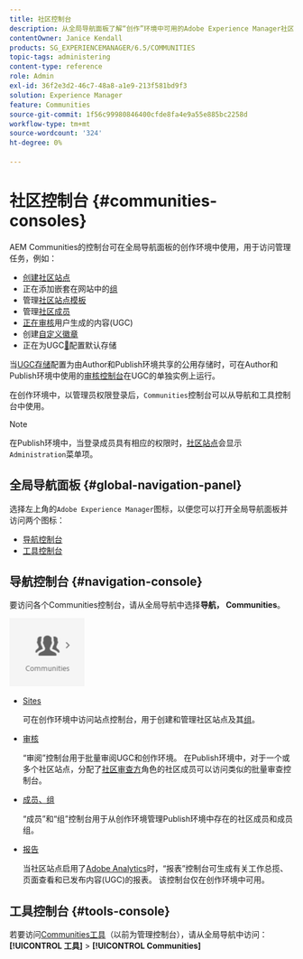 ```yaml
---
title: 社区控制台
description: 从全局导航面板了解“创作”环境中可用的Adobe Experience Manager社区控制台。
contentOwner: Janice Kendall
products: SG_EXPERIENCEMANAGER/6.5/COMMUNITIES
topic-tags: administering
content-type: reference
role: Admin
exl-id: 36f2e3d2-46c7-48a8-a1e9-213f581bd9f3
solution: Experience Manager
feature: Communities
source-git-commit: 1f56c99980846400cfde8fa4e9a55e885bc2258d
workflow-type: tm+mt
source-wordcount: '324'
ht-degree: 0%

---
```


# 社区控制台 {#communities-consoles}

AEM Communities的控制台可在全局导航面板的创作环境中使用，用于访问管理任务，例如：

* [创建社区站点](sites-console.md)
* 正在添加嵌套在网站中的[组](groups.md)
* 管理[社区站点模板](sites.md)
* 管理[社区成员](members.md)
* [正在审核](moderate-ugc.md)用户生成的内容(UGC)
* 创建[自定义徽章](badges.md)
* 正在为UGC[&#128279;](srp-config.md)配置默认存储

当[UGC存储](working-with-srp.md)配置为由Author和Publish环境共享的公用存储时，可在Author和Publish环境中使用的[审核控制台](moderation.md)在UGC的单独实例上运行。

在创作环境中，以管理员权限登录后，`Communities`控制台可以从导航和工具控制台中使用。

>[!NOTE]
>
>在Publish环境中，当登录成员具有相应的权限时，[社区站点](sites-console.md)会显示`Administration`菜单项。

## 全局导航面板 {#global-navigation-panel}

选择左上角的`Adobe Experience Manager`图标，以便您可以打开全局导航面板并访问两个图标：

* [导航控制台](#navigation-console)
* [工具控制台](tools.md)

## 导航控制台 {#navigation-console}

要访问各个Communities控制台，请从全局导航中选择&#x200B;**导航， Communities**。

![社区](assets/communities.png)

* [Sites](sites-console.md)

  可在创作环境中访问站点控制台，用于创建和管理社区站点及其[组](groups.md)。

* [审核](moderation.md)

  “审阅”控制台用于批量审阅UGC和创作环境。 在Publish环境中，对于一个或多个社区站点，分配了[社区审查方](users.md#publishenvironmentusersandgroups)角色的社区成员可以访问类似的批量审查控制台。

* [成员、组](members.md)

  “成员”和“组”控制台用于从创作环境管理Publish环境中存在的社区成员和成员组。

* [报告](reports.md)

  当社区站点启用了[Adobe Analytics](sites-console.md#analytics)时，“报表”控制台可生成有关工作总揽、页面查看和已发布内容(UGC)的报表。 该控制台仅在创作环境中可用。

## 工具控制台 {#tools-console}

若要访问[Communities工具](tools.md)（以前为管理控制台），请从全局导航中访问： **[!UICONTROL 工具]** > **[!UICONTROL Communities]**

